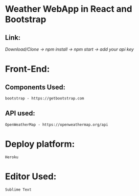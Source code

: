 <h1><b>Weather WebApp in React and Bootstrap</b></h1>

<h2><b>Link: </b></h2>

<i>Download/Clone -> npm install -> npm start -> add your api key</i>

<h1><b>Front-End:</b></h1>

<h2>Components Used:</h2>

	bootstrap - https://getbootstrap.com

<h2>API used:</h2>
	
	OpenWeatherMap - https://openweathermap.org/api

<h1><b>Deploy platform:</b></h1>
	
	Heroku
	
<h1><b>Editor Used:</b></h1>
	
	Sublime Text
